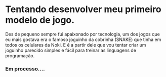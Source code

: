 # Tentando desenvolver meu primeiro modelo de jogo. 
Des de pequeno sempre fui apaixonado por tecnologia, um dos jogos que eu mais gostava era o famoso joguinho da cobrinha (SNAKE) que tinha em todos os celulares da Noki. E é a partir dele que vou tentar criar um joguinho parecido simples e fácil para treinar as linguagens de programação.


### Em processo....
